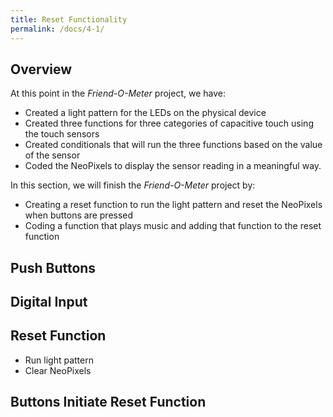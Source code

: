```yaml
---
title: Reset Functionality
permalink: /docs/4-1/
---
```

## Overview
At this point in the *Friend-O-Meter* project, we have:
- Created a light pattern for the LEDs on the physical device
- Created three functions for three categories of capacitive touch using the touch sensors
- Created conditionals that will run the three functions based on the value of the sensor
- Coded the NeoPixels to display the sensor reading in a meaningful way.

In this section, we will finish the *Friend-O-Meter* project by:
- Creating a reset function to run the light pattern and reset the NeoPixels when buttons are pressed
- Coding a function that plays music and adding that function to the reset function

## Push Buttons

## Digital Input

## Reset Function
- Run light pattern
- Clear NeoPixels

## Buttons Initiate Reset Function
